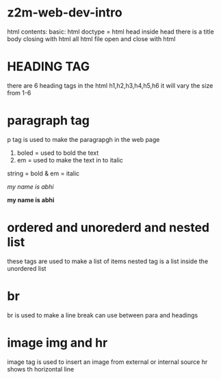 # z2m-web-dev-intro
html contents:
basic:
html
doctype = html
head 
    inside head there is a title
body 
closing with html
all html file open and close with html 


# HEADING TAG
there are 6 heading tags in the html 
h1,h2,h3,h4,h5,h6
it will vary the size from 1-6

# paragraph tag
p tag is used to make the paragrapgh in the web page
1. boled = used to bold the text
2. em = used to make the text in to italic

string = bold & em = italic

<p><em> my name is abhi </em><p>
<p><b> my name is abhi </b><p>

# ordered and unorederd and nested list
these tags are used to make a list of items 
nested tag is a list inside the unordered list
# br
br is used to make a line break can use between para and headings 

# image img and hr
image tag is used to insert an image from external or internal source 
hr shows th horizontal line 

